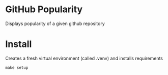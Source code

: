 # GitHub Popularity #
Displays popularity of a given github repository

# Install #
Creates a fresh virtual environment (called .venv) and installs requirements
```commandline
make setup
```
